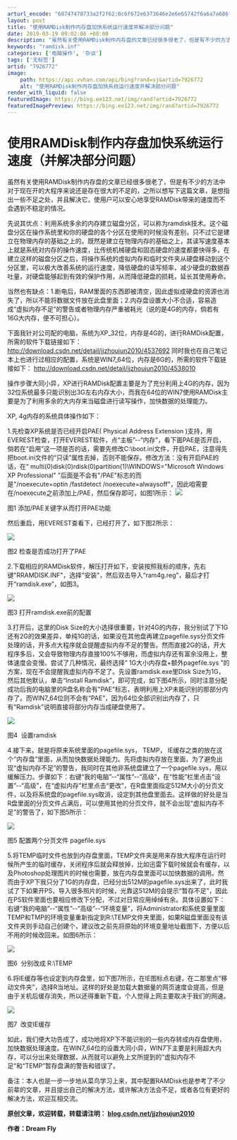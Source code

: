 ```yaml
---
arturl_encode: "68747470733a2f2f62:6c6f672e6373646e2e6e65742f6a6a7a686f756a756e323031:302f61727469636c652f64657461696c732f37393236373732"
layout: post
title: "使用RAMDisk制作内存盘加快系统运行速度并解决部分问题"
date: 2019-03-19 09:02:08 +08:00
description: "虽然有关使用RAMDisk制作内存盘的文章已经很多很老了，但是有不少的方法中对于现在开的大程序来说还"
keywords: "ramdisk.inf"
categories: ['电脑操作', '杂谈']
tags: ['无标签']
artid: "7926772"
image:
    path: https://api.vvhan.com/api/bing?rand=sj&artid=7926772
    alt: "使用RAMDisk制作内存盘加快系统运行速度并解决部分问题"
render_with_liquid: false
featuredImage: https://bing.ee123.net/img/rand?artid=7926772
featuredImagePreview: https://bing.ee123.net/img/rand?artid=7926772
---
```


# 使用RAMDisk制作内存盘加快系统运行速度（并解决部分问题）

虽然有关使用RAMDisk制作内存盘的文章已经很多很老了，但是有不少的方法中对于现在开的大程序来说还是存在很大的不足的，之所以想写下这篇文章，是想指出一些不足之处，并且解决它，使用户可以安心地享受RAMDisk带来的速度而不会遇到不稳定的情况。

先说其优点：利用系统多余的内存建立磁盘分区，可以称为ramdisk技术。这个磁盘分区在操作系统里和你的硬盘的各个分区在使用的时候没有差别，只不过它是建立在物理内存的基础之上的。既然是建立在物理内存的基础之上，其读写速度基本上就是系统对内存的操作速度，比传统机械硬盘和固态硬盘的速度都要快得多，在建立这样的磁盘分区之后，将操作系统的虚拟内存和临时文件夹从硬盘移动到这个分区里，可以极大改善系统的运行速度，降低硬盘的读写频率，减少硬盘的数据吞吐量，对硬盘能够起到有效的保护作用，从而降低硬盘的损耗，延长其使用寿命。

当然也有缺点：1.断电后，RAM里面的东西即被清空，因此虚拟成硬盘的资源也消失了，所以不能将数据文件放在此盘里面；2.内存盘设置大小不合适，容易造成“虚拟内存不足”的警告或者物理内存严重被耗光（说的是4G的内存，倘若有16G大内存，便不可担心）。

下面我针对公司配的电脑，系统为XP_32位，内存是4G的，进行RAMDisk配置，所需的软件下载链接如下：
<http://download.csdn.net/detail/jjzhoujun2010/4537692>
同时我也在自己笔记本上也进行过相应的配置，系统是WIN7_64位，内存是6G的，所需的软件下载链接如下：
<http://download.csdn.net/detail/jjzhoujun2010/4538010>


操作步骤大同小异，XP进行RAMDisk配置主要是为了充分利用上4G的内存，因为32位系统最多只能识别出3G左右内存大小，而我在64位的WIN7使用RAMDisk主要是为了利用多余的大内存来当磁盘进行读写操作，加快数据的处理能力。

XP, 4g内存的系统具体操作如下：

1.先检查XP系统是否已经开启PAE(
Physical Address Extension
)支持，用EVEREST检查，打开EVEREST软件，点“主板”--“内存”，看下面PAE是否开启，倘若在“启用”这一项是否的话，需要先修改C:\boot.ini文件，开启PAE，注意得先把boot.ini文件的“只读”属性去掉，否则不能保存。修改方法：没有开启PAE的话，在“
multi(0)disk(0)rdisk(0)partition(1)\WINDOWS="Microsoft Windows XP
Professional"
”后面是不会有"/PAE"标志的而是"/noexecute=optin /fastdetect /noexecute=alwaysoff"，因此咱需要在/noexecute之前添加上/PAE，然后保存即可，如图1所示：
![](https://img-my.csdn.net/uploads/201208/30/1346333152_7823.png)

图1 添加/PAE关键字从而打开PAE功能

然后重启，用EVEREST查看下，已经打开了，如下图2所示：

![](https://img-my.csdn.net/uploads/201208/30/1346333227_1231.png)

图2 检查是否成功打开了PAE

2.下载相应的RAMDisk软件，解压打开如下，安装按照我标的顺序，先右键"RRAMDISK.INF"，选择"安装"，然后双击导入“ram4g.reg”，最后才打开“ramdisk.exe”，如图3。

![](https://img-my.csdn.net/uploads/201208/30/1346333476_7971.png)

图3 打开ramdisk.exe前的配置

3.打开后，这里的Disk Size的大小选择很重要，针对4G的内存，我分别试了下1G还有2G的效果差异，单纯1G的话，如果没在其他盘再建立pagefile.sys分页文件处理的话，开多点大程序就会提醒虚拟内存不足的警告。然而直接2G的话，开大程序多后，又会导致物理内存直接100%不够用，而虚拟内存还有富余没用上，整体速度会变慢。尝试了几种情况，最终选择“
1G大小内存盘+额外pagefile.sys
”的方案，现在不会提醒我虚拟内存不足了。先设置ramdisk.exe里Disk Size为1G，然后其他默认，单击“Install Ramdisk”，即可完成，如下图4所示，同时注意分配成功后我的电脑里的R盘名称会有"PAE"标志，表明利用上XP未能识别的那部分内存了。而WIN7_64位则不会有“PAE”，因为64位全部识别出内存了，只有“Ramdisk”说明直接将部分内存当成硬盘使用了。

![](https://img-my.csdn.net/uploads/201208/30/1346333915_6777.png)

图4  设置ramdisk

4.接下来，就是将原来系统里面的pagefile.sys， TEMP， IE缓存之类的放在这个“内存盘”里面，从而加快数据处理能力。先将虚拟内存放在里面，为了避免出现“虚拟内存不足”的警告，我同时在其他非系统盘建立了一个pagefile.sys，用以缓解压力。步骤如下：右键“我的电脑”--“属性”--“高级”，在“性能”栏里点击“设置”--“高级”，在“虚拟内存”栏里点击“更改”，在R盘里面指定512M大小的分页文件，以及将系统盘的pagefile.sys取消，设定到其他盘里面去。这样做的好处是当R盘里面的分页文件占满后，可以使用其他的分页文件，就不会出现“虚拟内存不足”的警告了，如下图5所示：

![](https://img-my.csdn.net/uploads/201208/30/1346334670_8579.png)

图5 配置两个分页文件 pagefile.sys

5.将TEMP临时文件也放到内存盘里面，TEMP文件夹是用来存放大程序在运行时候所产生的临时缓存，关闭程序后就会释放掉，比如迅雷下载时候就会有缓存，以及Photoshop处理图片的时候也需要，放在内存盘里面可以加快数据的调用。然而由于XP下我只分了1G的内存盘，已经分出512M的pagefile.sys出来了，此时我试了下如果开PS，导入很多照片的时候，光靠这512M的会提示“暂存不足”，因此在PS软件里面也要相应修改下分配，不过对日常应用绰绰有余。具体设置如下：
右键“我的电脑”--“属性”--“高级”--“环境变量”，将Administrator和系统变量里面TEMP和TMP的环境变量重新指定到R:\TEMP文件夹里面，如果R磁盘里面没有该文件夹则手动自己创建个，建议改之前先将原始的环境变量地址截图下，方便以后不用的时候改回来。如图6所示：

![](https://img-my.csdn.net/uploads/201208/30/1346335453_9210.png)

图6  分别改成 R:\TEMP

6.将IE缓存等也设定到内存盘里，如下图7所示，在IE图标点右键，在二那里点“移动文件夹”，选择R当地址。这样的好处是加载大数据量的网页速度会提高，但是由于关机后缓存消失，所以还得重新下载，个人觉得上网主要取决于我们的网速。

![](https://img-my.csdn.net/uploads/201208/30/1346335598_1868.png)

图7  改变IE缓存

如此，我们便大功告成了，成功地将XP下不能识别的一些内存转成内存盘使用，加快数据处理速度。在WIN7_64位的设置大同小异，WIN7下主要是利用超大内存，可以分出来处理数据，从而就可以避免上文所提到的“虚拟内存不足”和“TEMP”暂存盘满的警告和错误了。

备注：本人也是一步一步地从菜鸟学习上来，其中配置RAMDisk也是参考了不少前辈的文章，并且提出自己的解决方法，或许解决方法会不足，或者各位有更好的解决方法，欢迎互相交流。

**原创文章，欢迎转载，转载请注明：
[blog.csdn.net/jjzhoujun2010](http://blog.csdn.net/jjzhoujun2010)**

**作者：Dream Fly**